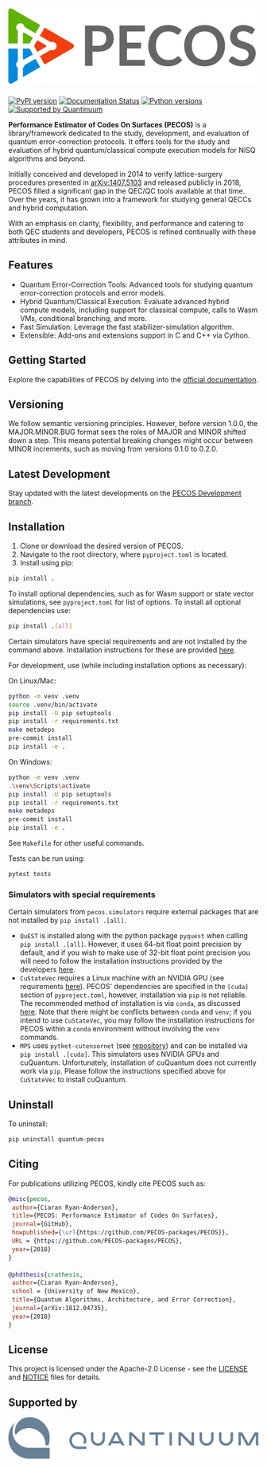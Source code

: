# ![PECOS](branding/logo/pecos_logo_v2.png)

[![PyPI version](https://badge.fury.io/py/quantum-pecos.svg)](https://badge.fury.io/py/quantum-pecos)
[![Documentation Status](https://readthedocs.org/projects/quantum-pecos/badge/?version=latest)](https://quantum-pecos.readthedocs.io/en/latest/?badge=latest)
[![Python versions](https://img.shields.io/badge/python-3.10%20%7C%203.11%20%7C%203.12-blue.svg)](https://img.shields.io/badge/python-3.9%2C%203.10%2C%203.11-blue.svg)
[![Supported by Quantinuum](https://img.shields.io/badge/supported_by-Quantinuum-blue)](https://www.quantinuum.com/)

**Performance Estimator of Codes On Surfaces (PECOS)** is a library/framework dedicated to the study, development, and
evaluation of quantum error-correction protocols. It offers tools for the study and evaluation of hybrid
quantum/classical compute execution models for NISQ algorithms and beyond.

Initially conceived and developed in 2014 to verify lattice-surgery procedures presented in
[arXiv:1407.5103](https://arxiv.org/abs/1407.5103) and released publicly in 2018, PECOS filled a significant gap in
the QEC/QC tools available at that time. Over the years, it has grown into a framework for studying general QECCs and
hybrid computation.

With an emphasis on clarity, flexibility, and performance and catering to both QEC students and developers, PECOS is
refined continually with these attributes in mind.

## Features

- Quantum Error-Correction Tools: Advanced tools for studying quantum error-correction protocols and error models.
- Hybrid Quantum/Classical Execution: Evaluate advanced hybrid compute models, including support for classical compute,
calls to Wasm VMs, conditional branching, and more.
- Fast Simulation: Leverage the fast stabilizer-simulation algorithm.
- Extensible: Add-ons and extensions support in C and C++ via Cython.

## Getting Started

Explore the capabilities of PECOS by delving into the [official documentation](https://quantum-pecos.readthedocs.io).

## Versioning

We follow semantic versioning principles. However, before version 1.0.0, the MAJOR.MINOR.BUG format sees the roles
of MAJOR and MINOR shifted down a step. This means potential breaking changes might occur between MINOR increments, such
as moving from versions 0.1.0 to 0.2.0.

## Latest Development

Stay updated with the latest developments on the
[PECOS Development branch](https://quantum-pecos.readthedocs.io/en/development/).

## Installation

1. Clone or download the desired version of PECOS.
2. Navigate to the root directory, where `pyproject.toml` is located.
3. Install using pip:

```sh
pip install .
```

To install optional dependencies, such as for Wasm support or state vector simulations, see `pyproject.toml` for list of
options. To install all optional dependencies use:

```sh
pip install .[all]
```

Certain simulators have special requirements and are not installed by the command above. Installation instructions for these are provided [here](#simulators-with-special-requirements).

For development, use (while including installation options as necessary):

On Linux/Mac:

```sh
python -m venv .venv
source .venv/bin/activate
pip install -U pip setuptools
pip install -r requirements.txt
make metadeps
pre-commit install
pip install -e .
```

On Windows:

```sh
python -m venv .venv
.\venv\Scripts\activate
pip install -U pip setuptools
pip install -r requirements.txt
make metadeps
pre-commit install
pip install -e .
```

See `Makefile` for other useful commands.

Tests can be run using:

```sh
pytest tests
```

### Simulators with special requirements

Certain simulators from `pecos.simulators` require external packages that are not installed by `pip install .[all]`.

- `QuEST` is installed along with the python package `pyquest` when calling `pip install .[all]`. However, it uses 64-bit float point precision by default, and if you wish to make use of 32-bit float point precision you will need to follow the installation instructions provided by the developers [here](https://github.com/rrmeister/pyQuEST/tree/develop).
- `CuStateVec` requires a Linux machine with an NVIDIA GPU (see requirements [here](https://docs.nvidia.com/cuda/cuquantum/latest/getting_started/getting_started.html#dependencies-custatevec-label)). PECOS' dependencies are specified in the `[cuda]` section of `pyproject.toml`, however, installation via `pip` is not reliable. The recommended method of installation is via `conda`, as discussed [here](https://docs.nvidia.com/cuda/cuquantum/latest/getting_started/getting_started.html#installing-cuquantum). Note that there might be conflicts between `conda` and `venv`; if you intend to use `CuStateVec`, you may follow the installation instructions for PECOS within a `conda` environment without involving the `venv` commands.
- `MPS` uses `pytket-cutensornet` (see [repository](https://github.com/CQCL/pytket-cutensornet)) and can be installed via `pip install .[cuda]`. This simulators uses NVIDIA GPUs and cuQuantum. Unfortunately, installation of cuQuantum does not currently work via `pip`. Please follow the instructions specified above for `CuStateVec` to install cuQuantum.

## Uninstall

To uninstall:

```sh
pip uninstall quantum-pecos
```

## Citing

For publications utilizing PECOS, kindly cite PECOS such as:

```bibtex
@misc{pecos,
 author={Ciaran Ryan-Anderson},
 title={PECOS: Performance Estimator of Codes On Surfaces},
 journal={GitHub},
 howpublished={\url{https://github.com/PECOS-packages/PECOS}},
 URL = {https://github.com/PECOS-packages/PECOS},
 year={2018}
}

@phdthesis{crathesis,
 author={Ciaran Ryan-Anderson},
 school = {University of New Mexico},
 title={Quantum Algorithms, Architecture, and Error Correction},
 journal={arXiv:1812.04735},
 year={2018}
}
```

## License

This project is licensed under the Apache-2.0 License - see the [LICENSE](./LICENSE) and [NOTICE](NOTICE) files for
details.

## Supported by

[![Quantinuum](./images/Quantinuum_(word_trademark).svg)](https://www.quantinuum.com/)

